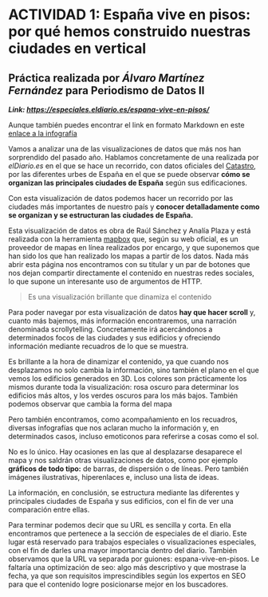 # ACTIVIDAD 1: España vive en pisos: por qué hemos construido nuestras ciudades en vertical
## Práctica realizada por *Álvaro Martínez Fernández* para Periodismo de Datos II
 
***Link: https://especiales.eldiario.es/espana-vive-en-pisos/***

Aunque también puedes encontrar el link en formato Markdown en este [enlace a la infografía](https://especiales.eldiario.es/espana-vive-en-pisos/)
 
Vamos a analizar una de las visualizaciones de datos que más nos han sorprendido del pasado año. Hablamos concretamente de una realizada por *elDiario.es* en el que se hace un recorrido, con datos oficiales del [Catastro](https://www.catastro.meh.es/), por las diferentes urbes de España en el que se puede observar **cómo se organizan las principales ciudades de España** según sus edificaciones.
 
Con esta visualización de datos podemos hacer un recorrido por las ciudades más importantes de nuestro país y **conocer detalladamente como se organizan y se estructuran las ciudades de España.**
 
Esta visualización de datos es obra de Raúl Sánchez y Analía Plaza y está realizada con la herramienta [mapbox](https://www.mapbox.com/) que, según su web oficial, es un proveedor de mapas en línea realizados por encargo, y que suponemos que han sido los que han realizado los mapas a partir de los datos. Nada más abrir esta página nos encontramos con su titular y un par de botones que nos dejan compartir directamente el contenido en nuestras redes sociales, lo que supone un interesante uso de argumentos de HTTP.
 
 > Es una visualización brillante que dinamiza el contenido
 
Para poder navegar por esta visualización de datos **hay que hacer scroll** y, cuanto más bajemos, más información encontraremos, una narración denominada scrollytelling. Concretamente irá acercándonos a determinados focos de las ciudades y sus edificios y ofreciendo información mediante recuadros de lo que se muestra.
 
Es brillante a la hora de dinamizar el contenido, ya que cuando nos desplazamos no solo cambia la información, sino también el plano en el que vemos los edificios generados en 3D. Los colores son prácticamente los mismos durante toda la visualización: rosa oscuro para determinar los edificios más altos, y los verdes oscuros para los más bajos. También podemos observar que cambia la forma del mapa
 
Pero también encontramos, como acompañamiento en los recuadros, diversas infografías que nos aclaran mucho la información y, en determinados casos, incluso emoticonos para referirse a cosas como el sol.
 
No es lo único. Hay ocasiones en las que al desplazarse desaparece el mapa y nos saldrán otras visualizaciones de datos, como por ejemplo **gráficos de todo tipo:** de barras, de dispersión o de líneas. Pero también imágenes ilustrativas, hiperenlaces e, incluso una lista de ideas.
 
La información, en conclusión, se estructura mediante las diferentes y principales ciudades de España y sus edificios, con el fin de ver una comparación entre ellas.
 
Para terminar podemos decir que su URL es sencilla y corta. En ella encontramos que pertenece a la sección de especiales de el diario. Este lugar está reservado para trabajos especiales o visualizaciones especiales, con el fin de darles una mayor importancia dentro del diario. También observamos que la URL va separada por guiones: espana-vive-en-pisos. Le faltaría una optimización de seo: algo más descriptivo y que mostrase la fecha, ya que son requisitos imprescindibles según los expertos en SEO para que el contenido logre posicionarse mejor en los buscadores.

